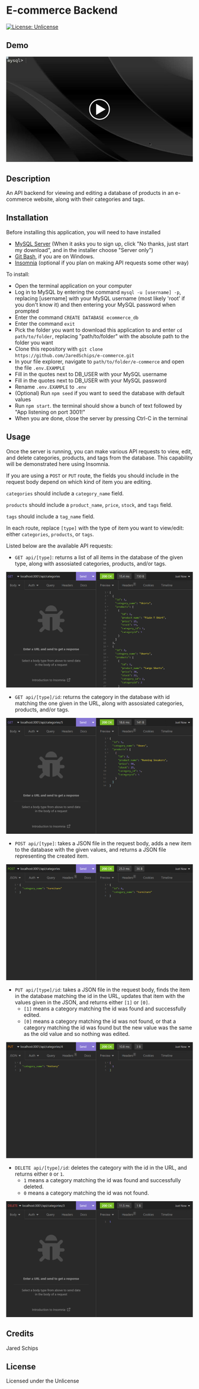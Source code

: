 # E-commerce Backend

[![License: Unlicense](https://img.shields.io/badge/license-Unlicense-blue.svg)](http://unlicense.org/)

## Demo

[![Ecommerce Backend Demo](/assets/images/demo-play.jpg)](https://drive.google.com/file/d/1xfFYiS4oDz7OXcMgsafM2Qq-B8K3K5C_/view "Ecommerce Backend Demo")

## Description

An API backend for viewing and editing a database of products in an e-commerce website, along with their categories and tags.

## Installation

Before installing this application, you will need to have installed

- [MySQL Server](https://dev.mysql.com/downloads/installer/) (When it asks you to sign up, click "No thanks, just start my download", and in the installer choose "Server only")
- [Git Bash](https://gitforwindows.org/), if you are on Windows.
- [Insomnia](https://insomnia.rest/download) (optional if you plan on making API requests some other way)

To install:

- Open the terminal application on your computer
- Log in to MySQL by entering the command `mysql -u [username] -p`, replacing [username] with your MySQL username (most likely 'root' if you don't know it) and then entering your MySQL password when prompted
- Enter the command `CREATE DATABASE ecommerce_db`
- Enter the command `exit`
- Pick the folder you want to download this application to and enter `cd path/to/folder`, replacing "path/to/folder" with the absolute path to the folder you want
- Clone this repository with `git clone https://github.com/JaredSchips/e-commerce.git`
- In your file explorer, navigate to `path/to/folder/e-commerce` and open the file `.env.EXAMPLE`
- Fill in the quotes next to DB_USER with your MySQL username
- Fill in the quotes next to DB_USER with your MySQL password
- Rename `.env.EXAMPLE` to `.env`
- (Optional) Run `npm seed` if you want to seed the database with default values
- Run `npm start`. the terminal should show a bunch of text followed by "App listening on port 3001!"
- When you are done, close the server by pressing Ctrl-C in the terminal

## Usage

Once the server is running, you can make various API requests to view, edit, and delete categories, products, and tags from the database. This capability will be demonstrated here using Insomnia.

If you are using a `POST` or `PUT` route, the fields you should include in the request body depend on which kind of item you are editing.

`categories` should include a `category_name` field.

`products` should include a `product_name`, `price`, `stock`, and `tags` field.

`tags` should include a `tag_name` field.

In each route, replace `[type]` with the type of item you want to view/edit: either `categories`, `products`, or `tags`.

Listed below are the available API requests:

- `GET api/[type]`: returns a list of all items in the database of the given type, along with assosiated categories, products, and/or tags.

![Insomnia demonstration for getting all categories](/assets/images/get-all-category.png)

- `GET api/[type]/id`: returns the category in the database with id matching the one given in the URL, along with assosiated categories, products, and/or tags.

![Insomnia demonstration for getting one category](/assets/images/get-one-category.png)

- `POST api/[type]`: takes a JSON file in the request body, adds a new item to the database with the given values, and returns a JSON file representing the created item.

![Insomnia demonstration for adding a new category](/assets/images/post-category.png)

- `PUT api/[type]/id`: takes a JSON file in the request body, finds the item in the database matching the id in the URL, updates that item with the values given in the JSON, and returns either `[1]` or `[0]`.
  - `[1]` means a category matching the id was found and successfully edited.
  - `[0]` means a category matching the id was not found, or that a category matching the id was found but the new value was the same as the old value and so nothing was edited.

![Insomnia demonstration for updating a category](/assets/images/put-category.png)

- `DELETE api/[type]/id`: deletes the category with the id in the URL, and returns either `0` or `1`.
  - `1` means a category matching the id was found and successfully deleted.
  - `0` means a category matching the id was not found.

![Insomnia demonstration for deleting a category](/assets/images/delete-category.png)

## Credits

Jared Schips

## License

Licensed under the Unlicense
